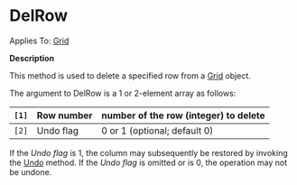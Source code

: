 




<h1 class="heading"><span class="name">DelRow</span></h1>

Applies To: [Grid](./grid.md)


**Description**


This method is used to delete a specified row from a [Grid](./grid.md) object.


The argument to DelRow is a 1 or 2-element array as follows:


| `[1]` | Row number | number of the row (integer) to delete |
| --- | --- | ---  |
| `[2]` | Undo flag | 0 or 1 (optional; default 0) |


If the *Undo flag* is 1, the column may subsequently be restored by invoking the [Undo](./undo.md) method. If the *Undo flag* is omitted or is 0, the operation may not be undone.



